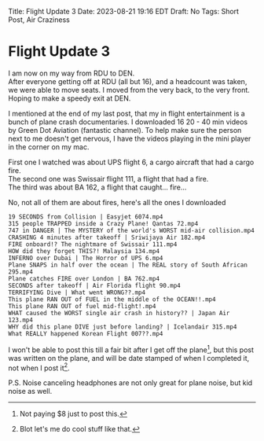 Title: Flight Update 3
Date: 2023-08-21 19:16 EDT
Draft: No
Tags: Short Post, Air Craziness

# Flight Update 3

I am now on my way from RDU to DEN. <br>
After everyone getting off at RDU (all but 16), and a headcount was taken, we were able to move seats. I moved from the very back, to the very front. Hoping to make a speedy exit at DEN.

I mentioned at the end of my last post, that my in flight entertainment is a bunch of plane crash documentaries. I downloaded 16 20 - 40 min videos by Green Dot Aviation (fantastic channel). To help make sure the person next to me doesn't get nervous, I have the videos playing in the mini player in the corner on my mac.

First one I watched was about UPS flight 6, a cargo aircraft that had a cargo fire. <br>
The second one was Swissair flight 111, a flight that had a fire. <br>
The third was about BA 162, a flight that caught... fire...

No, not all of them are about fires, here's all the ones I downloaded
	
```
19 SECONDS from Collision | Easyjet 6074.mp4
315 people TRAPPED inside a Crazy Plane! Qantas 72.mp4
747 in DANGER | The MYSTERY of the world's WORST mid-air collision.mp4
CRASHING 4 minutes after takeoff | Sriwijaya Air 182.mp4
FIRE onboard!? The nightmare of Swissair 111.mp4
HOW did they forget THIS?! Malaysia 134.mp4
INFERNO over Dubai | The Horror of UPS 6.mp4
Plane SNAPS in half over the ocean | The REAL story of South African 295.mp4
Plane catches FIRE over London | BA 762.mp4
SECONDS after takeoff | Air Florida flight 90.mp4
TERRIFYING Dive | What went WRONG??.mp4
This plane RAN OUT of FUEL in the middle of the OCEAN!!.mp4
This plane RAN OUT of fuel mid-flight!.mp4
WHAT caused the WORST single air crash in history?? | Japan Air 123.mp4
WHY did this plane DIVE just before landing? | Icelandair 315.mp4
What REALLY happened Korean Flight 007??.mp4
```

I won't be able to post this till a fair bit after I get off the plane[^1], but this post was written on the plane, and will be date stamped of when I completed it, not when I post it[^2].

P.S. Noise canceling headphones are not only great for plane noise, but kid noise as well.

[^1]: Not paying $8 just to post this.
[^2]: Blot let's me do cool stuff like that.